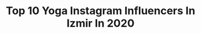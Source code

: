 ---
title: Top 10 Yoga Instagram Influencers In Izmir In 2020
description: >-
  Find top yoga Instagram influencers in Izmir in 2020. Most popular hashtags: #yoga #anne #evdekalt #izmir.
platform: Instagram
profiles:
  - username: "cetincetintas"
    fullname: >-
      Cetin Cetintas | Yoga
    location: "Turkey"
    followers: 276591
    engagement: 172
    commentsToLikes: 0.055346
    id: ck0u6qx1l2ncd0i19hp9sphks
    verified: false
    hashtags: "#youtubeyoga, #yoga, #withme, #yogakioo"
  - username: "nuray_uzunbayir"
    fullname: >-
      Nuray Uzunbayir
    location: "Turkey"
    followers: 13796
    engagement: 529
    commentsToLikes: 0.034062
    id: ckaoxx96of5c90i78jy8yut6h
    verified: false
    hashtags: "#herbal9y, #19may, #esenxc4, #mdemiralpp"
  - username: "iremhpylmz"
    fullname: >-
      Op. Dr. İrem Hepyılmaz
    location: "Turkey"
    followers: 12964
    engagement: 1239
    commentsToLikes: 0.028109
    id: ck8tdk0m63mhs0j78nchv97hs
    verified: false
    hashtags: "#yoga, #beyourself, #atat, #fikirler"
  - username: "nazanuysalharzadin"
    fullname: >-
      Prof. Dr. Nazan Uysal Harzadın
    location: "Turkey"
    followers: 58587
    engagement: 264
    commentsToLikes: 0.046980
    id: ck14hgn95a8h10i192yt16dq1
    verified: false
    hashtags: "#hayat, #kilokontrol, #bluezone, #magnesium"
  - username: "melek_.x01"
    fullname: >-
      〰 XATUNEE 〰
    location: "Turkey"
    followers: 2230
    engagement: 1915
    commentsToLikes: 0.162843
    id: ck9hb9317fv620j78yog6xid0
    verified: false
    hashtags: "#takipplus, #likeforfollow, #evde, #moda"
  - username: "ozkastamonutv"
    fullname: >-
      Öz Kastamonu Tv
    location: "Turkey"
    followers: 67274
    engagement: 749
    commentsToLikes: 0.058072
    id: ckaotc48gv9jw0i782fx3zf6e
    verified: false
    hashtags: "#iyigeceler, #komik, #izmir, #karikat"
  - username: "ilknurozdemir61"
    fullname: >-
      İlknur Özdemir
    location: "Turkey"
    followers: 27223
    engagement: 374
    commentsToLikes: 0.153290
    id: ck8t3cgp12qtl0j78glw4h0kg
    verified: false
    hashtags: "#mardingezi, #viewforview, #iloveyou, #yazkombinleri"
  - username: "fitixm"
    fullname: >-
      ❗️Sağlıklı Yaşa FİT Kal❗️
    location: "Turkey"
    followers: 14646
    engagement: 545
    commentsToLikes: 0.107329
    id: ck8t6nrrxe8la0j780gdobyba
    verified: false
    hashtags: "#ipatlamak, #kerevizyeme, #sunum, #yumurta"
  - username: "aydanuysal"
    fullname: >-
      Aydan Uysal
    location: "Turkey"
    followers: 13383
    engagement: 775
    commentsToLikes: 0.050339
    id: ck5catl9ke3sx0i11bdwh9b39
    verified: false
    hashtags: "#atamizindeyiz, #happynewyear, #fuckcorona, #aydanshouse"
  - username: "irmakkaymazz"
    fullname: >-
      Irmak Kaymaz
    location: "Turkey"
    followers: 88236
    engagement: 405
    commentsToLikes: 0.159703
    id: ck0w3ruv8uyer0i19zptlto8g
    verified: false
    hashtags: "#fitg, #beybipankek, #anne, #protein"
---